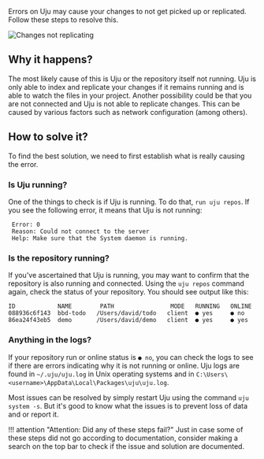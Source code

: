 Errors on Uju may cause your changes to not get picked up or replicated. Follow these steps to resolve this.

![Changes not replicating](/assets/images/changes-not-showing-1.svg)

## Why it happens?
The most likely cause of this is Uju or the repository itself not running. Uju is only able to index and replicate your changes if it remains running and is able to watch the files in your project.
Another possibility could be that you are not connected and Uju is not able to replicate changes. This can be caused by various factors such as network configuration (among others).

## How to solve it?
To find the best solution, we need to first establish what is really causing the error.

### Is Uju running?
One of the things to check is if Uju is running. To do that, ``run uju repos``. If you see the following error, it means that Uju is not running:

```
 Error: 0
 Reason: Could not connect to the server
 Help: Make sure that the System daemon is running.
```
 
### Is the repository running?
If you've ascertained that Uju is running, you may want to confirm that the repository is also running and connected. Using the ``uju repos`` command again, check the status of your repository. You should see output like this:

```
ID            NAME        PATH                MODE   RUNNING   ONLINE
088936c6f143  bbd-todo   /Users/david/todo   client  ● yes     ● no
86ea24f43eb5  demo       /Users/david/demo   client  ● yes     ● yes
```



### Anything in the logs?
If your repository run or online status is ``● no``, you can check the logs to see if there are errors indicating why it is not running or online. Uju logs are found in ``~/.uju/uju.log`` in Unix operating systems and in ``C:\Users\<username>\AppData\Local\Packages\uju\uju.log``.


Most issues can be resolved by simply restart Uju using the command ``uju system -s``. But it's good to know what the issues is to prevent loss of data and or report it.

!!! attention "Attention: Did any of these steps fail?"
    Just in case some of these steps did not go according to documentation, consider making a search on the top bar to check if the issue and solution are documented.